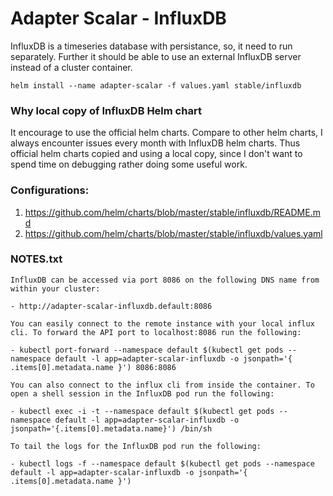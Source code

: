 # Adapter Scalar - InfluxDB

InfluxDB is a timeseries database with persistance, so, it need to run separately. Further it should be able to use an external InfluxDB server instead of a cluster container.

```
helm install --name adapter-scalar -f values.yaml stable/influxdb
```

### Why local copy of InfluxDB Helm chart
It encourage to use the official helm charts. Compare to other helm charts, I always encounter issues every month with InfluxDB helm charts.
Thus official helm charts copied and using a local copy, since I don't want to spend time on debugging rather doing some useful work.

### Configurations:
1. https://github.com/helm/charts/blob/master/stable/influxdb/README.md
2. https://github.com/helm/charts/blob/master/stable/influxdb/values.yaml


### NOTES.txt
```
InfluxDB can be accessed via port 8086 on the following DNS name from within your cluster:

- http://adapter-scalar-influxdb.default:8086

You can easily connect to the remote instance with your local influx cli. To forward the API port to localhost:8086 run the following:

- kubectl port-forward --namespace default $(kubectl get pods --namespace default -l app=adapter-scalar-influxdb -o jsonpath='{ .items[0].metadata.name }') 8086:8086

You can also connect to the influx cli from inside the container. To open a shell session in the InfluxDB pod run the following:

- kubectl exec -i -t --namespace default $(kubectl get pods --namespace default -l app=adapter-scalar-influxdb -o jsonpath='{.items[0].metadata.name}') /bin/sh

To tail the logs for the InfluxDB pod run the following:

- kubectl logs -f --namespace default $(kubectl get pods --namespace default -l app=adapter-scalar-influxdb -o jsonpath='{ .items[0].metadata.name }')
```
